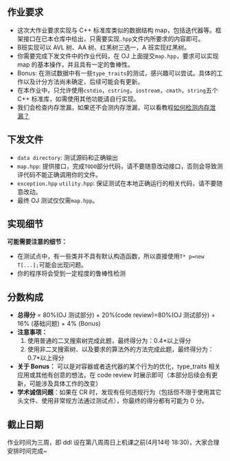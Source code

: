 ## 作业要求

- 这次大作业要求实现与 C++ 标准库类似的数据结构 map，包括迭代器等。框架接口在已本仓库中给出，只需要实现`.hpp`文件内所要求的内容即可。
- B班实现可以 AVL 树、AA 树、红黑树三选一，A 班实现红黑树。
- 你需要完成下发文件中的作业代码，在 OJ 上面提交`map.hpp`，要求可以实现 map 的基本操作，并且具有一定的鲁棒性。
- Bonus: 在测试数据中有一些`type_traits`的测试，感兴趣可以尝试。具体的工作以及计分方法尚未确定，后续可能会有更新。
- 在本作业中，只允许使用`cstdio`，`cstring`，`iostream`，`cmath`，`string`五个 C++ 标准库，如需使用其他功能请自行实现。
- 我们会检查内存泄漏，如果还不会测内存泄漏，可以看教程[如何检测内存泄漏？](./tutorials/detect-memory-leak/detect-memory-leak.md)

## 下发文件

- `data directory`: 测试源码和正确输出
- `map.hpp`: 提供接口，完成`TODO`部分代码，请不要随意改动接口，否则会导致测评代码不能正确调用你的文件。
- `exception.hpp` `utility.hpp`: 保证测试在本地正确运行的相关代码，请不要随意改动。
- 最终 OJ 测试仅仅需`map.hpp`。

## 实现细节

**可能需要注意的细节：**

-   在测试点中，有一些类并不具有默认构造函数，所以直接使用`T* p=new T[...];`可能会出现问题。
-   你的程序将会受到一定程度的鲁棒性检测

## 分数构成

- **总得分** = 80%(OJ 测试部分) + 20%(code review)=80%(OJ 测试部分) + 16% (基础问题) + 4% (Bonus)
- **注意事项：**
  1. 使用普通的二叉搜索树完成此题，最终得分为：0.4\*以上得分
  2. 使用非二叉搜索树、以及要求的算法外的方法完成此题，最终得分为：0.7\*以上得分
- **关于 Bonus：** 可以是对容器或者迭代器的某个行为的优化，type_traits 相关应用或其他有创意的想法，在 code review 时展示即可（本部分后续会有更新，可能涉及具体工作的改变）
- **学术诚信问题**：如果在 CR 时，发现有任何违规行为（包括但不限于使用其它头文件、使用非常规方法通过测试点），你最终的得分都有可能为 0 分。
## 截止日期

作业时间为三周，即 ddl 设在第八周周日上机课之前(4月14号 18:30)，大家合理安排时间完成~